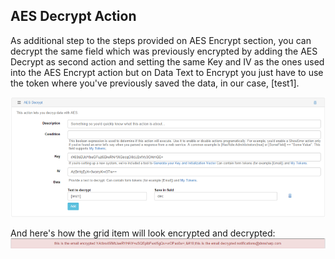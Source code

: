 ## AES Decrypt Action

As additional step to the steps provided on AES Encrypt section, you can decrypt the same field which was previously encrypted by adding the AES Decrypt as second action and setting the same Key and IV as the ones used into the AES Encrypt action but on Data Text to Encrypt you just have to use the token where you've previously saved the data, in our case, [test1].

![](e2.png)

And here's how the grid item will look encrypted and decrypted: 
![](e3.png)
